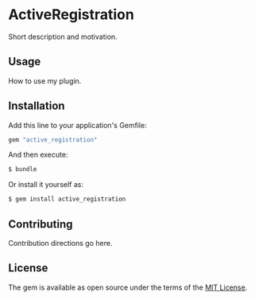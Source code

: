 # ActiveRegistration
Short description and motivation.

## Usage
How to use my plugin.

## Installation
Add this line to your application's Gemfile:

```ruby
gem "active_registration"
```

And then execute:
```bash
$ bundle
```

Or install it yourself as:
```bash
$ gem install active_registration
```

## Contributing
Contribution directions go here.

## License
The gem is available as open source under the terms of the [MIT License](https://opensource.org/licenses/MIT).
